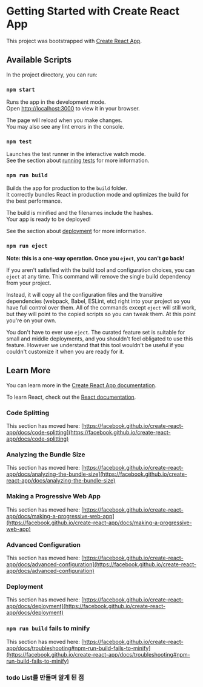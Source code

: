 # Getting Started with Create React App

This project was bootstrapped with [Create React App](https://github.com/facebook/create-react-app).

## Available Scripts

In the project directory, you can run:

### `npm start`

Runs the app in the development mode.\
Open [http://localhost:3000](http://localhost:3000) to view it in your browser.

The page will reload when you make changes.\
You may also see any lint errors in the console.

### `npm test`

Launches the test runner in the interactive watch mode.\
See the section about [running tests](https://facebook.github.io/create-react-app/docs/running-tests) for more information.

### `npm run build`

Builds the app for production to the `build` folder.\
It correctly bundles React in production mode and optimizes the build for the best performance.

The build is minified and the filenames include the hashes.\
Your app is ready to be deployed!

See the section about [deployment](https://facebook.github.io/create-react-app/docs/deployment) for more information.

### `npm run eject`

**Note: this is a one-way operation. Once you `eject`, you can't go back!**

If you aren't satisfied with the build tool and configuration choices, you can `eject` at any time. This command will remove the single build dependency from your project.

Instead, it will copy all the configuration files and the transitive dependencies (webpack, Babel, ESLint, etc) right into your project so you have full control over them. All of the commands except `eject` will still work, but they will point to the copied scripts so you can tweak them. At this point you're on your own.

You don't have to ever use `eject`. The curated feature set is suitable for small and middle deployments, and you shouldn't feel obligated to use this feature. However we understand that this tool wouldn't be useful if you couldn't customize it when you are ready for it.

## Learn More

You can learn more in the [Create React App documentation](https://facebook.github.io/create-react-app/docs/getting-started).

To learn React, check out the [React documentation](https://reactjs.org/).

### Code Splitting

This section has moved here: [https://facebook.github.io/create-react-app/docs/code-splitting](https://facebook.github.io/create-react-app/docs/code-splitting)

### Analyzing the Bundle Size

This section has moved here: [https://facebook.github.io/create-react-app/docs/analyzing-the-bundle-size](https://facebook.github.io/create-react-app/docs/analyzing-the-bundle-size)

### Making a Progressive Web App

This section has moved here: [https://facebook.github.io/create-react-app/docs/making-a-progressive-web-app](https://facebook.github.io/create-react-app/docs/making-a-progressive-web-app)

### Advanced Configuration

This section has moved here: [https://facebook.github.io/create-react-app/docs/advanced-configuration](https://facebook.github.io/create-react-app/docs/advanced-configuration)

### Deployment

This section has moved here: [https://facebook.github.io/create-react-app/docs/deployment](https://facebook.github.io/create-react-app/docs/deployment)

### `npm run build` fails to minify

This section has moved here: [https://facebook.github.io/create-react-app/docs/troubleshooting#npm-run-build-fails-to-minify](https://facebook.github.io/create-react-app/docs/troubleshooting#npm-run-build-fails-to-minify)



### todo List를 만들며 알게 된 점
<!-- my-app
 map 배열 객체 메서드
 배열의 각 요소에서 함수를 호출하고, 그 함수의 반환값으로 새로운 배열을 생성 

예제코드 :
const newArray = array.map((value, index, array) => {});

value : 현재 배열 안에 있는 배열의 요소
index : 배열 안에 있는 자리값
array : 배열의 원본
반환값{} : 새로운 배열에서 해당하는 인덱스에 들어갈 값
{todos.map((todo, index) => (
key={index} map 함수로 요소를 생성할 때
각 요소에 고유한 key값을 지정
react 각 값에 대한 번호를 부여함으로써 목록을 부여된 번호로 추적하기 위해 사용됨
<li key={index}> 
    {todos}
        <button onClick={() => removeTodo(index)}>삭제하기</button>
 </li>
))};

array.map((요소, 자리값, 만약 새로운 배열이 필요하다면 배열값 넣어줌) => {
리턴값으로 새로운 배열을 구성
}); -->
